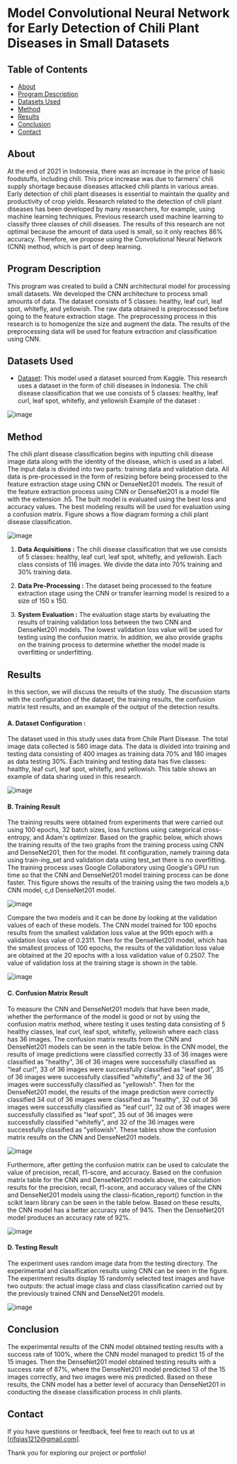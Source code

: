 # Model Convolutional Neural Network for Early Detection of Chili Plant Diseases in Small Datasets

## Table of Contents
  - [About](#about)
  - [Program Description](#program-description)
  - [Datasets Used](#datasets-used)
  - [Method](#method)
  - [Results](#results)
  - [Conclusion](#conclusion)
  - [Contact](#contact)

## About

At the end of 2021 in Indonesia, there was an increase in the price of basic foodstuffs, including chili. This price increase was due to farmers' chili supply shortage because diseases attacked chili plants in various areas. Early detection of chili plant diseases is essential to maintain the quality and productivity of crop yields. Research related to the detection of chili plant diseases has been developed by many researchers, for example, using machine learning techniques. Previous research used machine learning to classify three classes of chili diseases. The results of this research are not optimal because the amount of data used is small, so it only reaches 86% accuracy. Therefore, we propose using the Convolutional Neural Network (CNN) method, which is part of deep learning.

## Program Description

This program was created to build a CNN architectural model for processing small datasets. We developed the CNN architecture to process small amounts of data. The dataset consists of 5 classes: healthy, leaf curl, leaf spot, whitefly, and yellowish. The raw data obtained is preprocessed before going to the feature extraction stage. The preprocessing process in this research is to homogenize the size and augment the data. The results of the preprocessing data will be used for feature extraction and classification using CNN. 

## Datasets Used

- [Dataset](https://www.kaggle.com/datasets/dhenyd/chili-plant-disease): This model used a dataset sourced from Kaggle. This research uses a dataset in the form of chili diseases in Indonesia. The chili disease classification that we use consists of 5 classes: healthy, leaf curl, leaf spot, whitefly, and yellowish Example of the dataset :
  
![image](https://github.com/Rifqiakmals12/AI-Project-Model-Convolutional-Neural-Network-for-Early-Detection-of-Chili-Plant-Diseases/assets/72428679/b99476b8-5ca4-4cca-96d0-912c44fb55fd)

## Method
The chili plant disease classification begins with inputting chili disease image data along with the identity of the disease, which is used as a label. The input data is divided into two parts: training data and validation data. All data is pre-processed in the form of resizing before being processed to the feature extraction stage using CNN or DenseNet201 models. The result of the feature extraction process using CNN or DenseNet201 is a model file with the extension .h5. The built model is evaluated using the best loss and accuracy values. The best modeling results will be used for evaluation using a confusion matrix. Figure shows a flow diagram forming a chili plant disease classification.  

![image](https://github.com/Rifqiakmals12/AI-Project-Model-Convolutional-Neural-Network-for-Early-Detection-of-Chili-Plant-Diseases/assets/72428679/974deb0a-5e02-44c5-8b00-af8f436286de)


1. __Data Acquisitions :__
  The chili disease classification that we use consists of 5 classes: healthy, leaf curl, leaf spot, whitefly, and yellowish. Each class consists of 116 images. We divide the data into 70% training and 30% training data. 

2. __Data Pre-Processing :__
The dataset being processed to the feature extraction stage using the CNN or transfer learning model is resized to a size of 150 x 150.

3. __System Evaluation :__
The evaluation stage starts by evaluating the results of training validation loss between the two CNN and DenseNet201 models. The lowest validation loss value will be used for testing using the confusion matrix. In addition, we also provide graphs on the training process to determine whether the model made is overfitting or underfitting.

## Results
In this section, we will discuss the results of the study. The discussion starts with the configuration of the dataset, the training results, the confusion matrix test results, and an example of the output of the detection results.

#### A. Dataset Configuration :
The dataset used in this study uses data from Chile Plant Disease. The total image data collected is 580 image data. The data is divided into training and testing data consisting of 400 images as training data 70% and 180 images as data testing 30%. Each training and testing data has five classes: healthy, leaf curl, leaf spot, whitefly, and yellowish. This table shows an example of data sharing used in this research.

![image](https://github.com/Rifqiakmals12/AI-Project-Model-Convolutional-Neural-Network-for-Early-Detection-of-Chili-Plant-Diseases/assets/72428679/33d5a326-e8ad-4841-8db3-5a55e24ce413)


#### B. Training Result
The training results were obtained from experiments that were carried out using 100 epochs, 32 batch sizes, loss functions using categorical cross-entropy, and Adam's optimizer. Based on the graphic below, which shows the training results of the two graphs from the training process using CNN and DenseNet201, then for the model. fit configuration, namely training data using train-ing_set and validation data using test_set there is no overfitting. The training process uses Google Collaboratory using Google's GPU run time so that the CNN and DenseNet201 model training process can be done faster. This figure shows the results of the training using the two models a,b CNN model, c,d DenseNet201 model.

![image](https://github.com/Rifqiakmals12/AI-Project-Model-Convolutional-Neural-Network-for-Early-Detection-of-Chili-Plant-Diseases/assets/72428679/b7aeb83e-200a-45c3-b489-f1f6d5f40b95)

Compare the two models and it can be done by looking at the validation values of each of these models. The CNN model trained for 100 epochs results from the smallest validation loss value at the 90th epoch with a validation loss value of 0.2311. Then for the DenseNet201 model, which has the smallest process of 100 epochs, the results of the validation loss value are obtained at the 20 epochs with a loss validation value of 0.2507. The value of validation loss at the training stage is shown in the table.

![image](https://github.com/Rifqiakmals12/AI-Project-Model-Convolutional-Neural-Network-for-Early-Detection-of-Chili-Plant-Diseases/assets/72428679/bd954345-214c-477a-9652-efaa7b125f09)


#### C. Confusion Matrix Result 
To measure the CNN and DenseNet201 models that have been made, whether the performance of the model is good or not by using the confusion matrix method, where testing it uses testing data consisting of 5 healthy classes, leaf curl, leaf spot, whitefly, yellowish where each class has 36 images. The confusion matrix results from the CNN and DenseNet201 models can be seen in the table below. In the CNN model, the results of image predictions were classified correctly 33 of 36 images were classified as "healthy", 36 of 36 images were successfully classified as "leaf curl", 33 of 36 images were successfully classified as "leaf spot", 35 of 36 images were successfully classified "whitefly", and 32 of the 36 images were successfully classified as "yellowish". Then for the DenseNet201 model, the results of the image prediction were correctly classified 34 out of 36 images were classified as "healthy", 32 out of 36 images were successfully classified as "leaf curl", 32 out of 36 images were successfully classified as "leaf spot", 35 out of 36 images were successfully classified "whitefly", and 32 of the 36 images were successfully classified as "yellowish". These tables show the confusion matrix results on the CNN and DenseNet201 models.

![image](https://github.com/Rifqiakmals12/AI-Project-Model-Convolutional-Neural-Network-for-Early-Detection-of-Chili-Plant-Diseases/assets/72428679/829f92ca-077b-4205-a6d2-7c945155d2f3)

Furthermore, after getting the confusion matrix can be used to calculate the value of precision, recall, f1-score, and accuracy. Based on the confusion matrix table for the CNN and DenseNet201 models above, the calculation results for the precision, recall, f1-score, and accuracy values of the CNN and DenseNet201 models using the classi-fication_report() function in the scikit learn library can be seen in the table below. Based on these results, the CNN model has a better accuracy rate of 94%. Then the DenseNet201 model produces an accuracy rate of 92%.

![image](https://github.com/Rifqiakmals12/AI-Project-Model-Convolutional-Neural-Network-for-Early-Detection-of-Chili-Plant-Diseases/assets/72428679/7c7d9458-9b3e-4853-93e1-1081eaa7eae0)

#### D. Testing Result 
The experiment uses random image data from the testing directory. The experimental and classification results using CNN can be seen in the figure. The experiment results display 15 randomly selected test images and have two outputs: the actual image class and class classification carried out by the previously trained CNN and DenseNet201 models. 

![image](https://github.com/Rifqiakmals12/AI-Project-Model-Convolutional-Neural-Network-for-Early-Detection-of-Chili-Plant-Diseases/assets/72428679/a569f9f9-db13-4c97-8ba2-935c8ff077d2)


## Conclusion
The experimental results of the CNN model obtained testing results with a success rate of 100%, where the CNN model managed to predict 15 of the 15 images. Then the DenseNet201 model obtained testing results with a success rate of 87%, where the DenseNet201 model predicted 13 of the 15 images correctly, and two images were mis predicted. Based on these results, the CNN model has a better level of accuracy than DenseNet201 in conducting the disease classification process in chili plants.

## Contact

If you have questions or feedback, feel free to reach out to us at [rifqias1212@gmail.com].

Thank you for exploring our project or portfolio!



